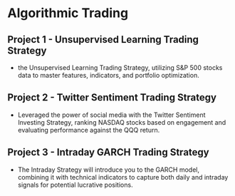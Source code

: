 # Algorithmic Trading

## Project 1 - Unsupervised Learning Trading Strategy
- the Unsupervised Learning Trading Strategy, utilizing S&P 500 stocks data to master features, indicators, and portfolio optimization. 
## Project 2 - Twitter Sentiment Trading Strategy
- Leveraged the power of social media with the Twitter Sentiment Investing Strategy, ranking NASDAQ stocks based on engagement and evaluating performance against the QQQ return.
## Project 3 - Intraday GARCH Trading Strategy
- The Intraday Strategy will introduce you to the GARCH model, combining it with technical indicators to capture both daily and intraday signals for potential lucrative positions.
